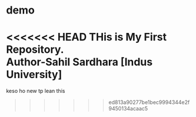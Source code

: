 # demo
<<<<<<< HEAD
THis is My First Repository.
<br>
Author-Sahil Sardhara [Indus University]
=======
keso ho
new tp lean this
>>>>>>> ed813a90277be1bec9994344e2f9450134acaac5
